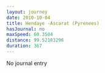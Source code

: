 ```yaml
---
layout: journey
date: 2010-10-04
title: Hendaye -Ascarat (Pyrenees)
hasJournal: no
maxSpeed: 60.3504
distance: 99.52183296
duration: 367
---
```

No journal entry